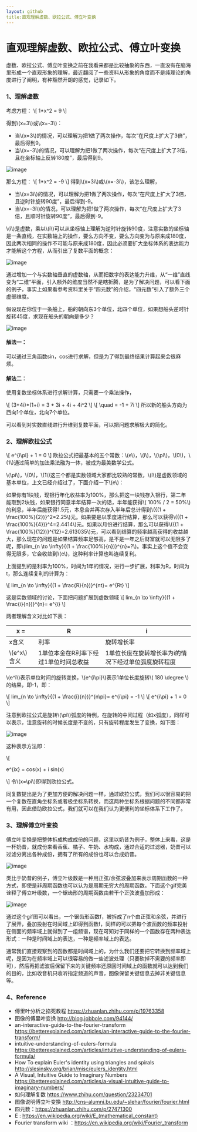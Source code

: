 ```yaml
---
layout: github
title:直观理解虚数、欧拉公式、傅立叶变换
---
```



# 直观理解虚数、欧拉公式、傅立叶变换

虚数、欧拉公式、傅立叶变换之前在我看来都是比较抽象的东西，一直没有在脑海里形成一个直观形象的理解，最近翻阅了一些资料从形象的角度而不是纯理论的角度进行了阐明，有种豁然开朗的感觉，记录如下。

### 1、理解虚数


考虑方程：
\\[
1*x^2 = 9
\\]

得到\\(x=3\\)或\\(x=-3\\)：

+ 当\\(x=3\\)的情况，可以理解为把1做了两次操作，每次“在尺度上扩大了3倍”，最后得到9。
+ 当\\(x=-3\\)的情况，可以理解为把1做了两次操作，每次“在尺度上扩大了3倍，且在坐标轴上反转180度”，最后得到9。

![image](http://www.luolei.info/source/images/3.jpg)

那么方程：
\\[
1*x^2 = -9
\\]
得到\\(x=3i\\)或\\(x=-3i\\)，该怎么理解，
+ 当\\(x=3i\\)的情况，可以理解为把1做了两次操作，每次“在尺度上扩大了3倍，且逆时针旋转90度”，最后得到-9。
+ 当\\(x=-3i\\)的情况，可以理解为把1做了两次操作，每次“在尺度上扩大了3倍，且顺时针旋转90度”，最后得到-9。

\\(i\\)是虚数，乘以\\(i\\)可以从坐标轴上理解为逆时针旋转90度，注意实数的坐标轴是一条直线，在实数轴上的操作，要么方向不变，要么方向变为与原来成180度，因此两次相同的操作不可能与原来成180度，因此必须要扩大坐标体系的表达能力才能解这个方程，从而引出了复数平面的概念：

![image](http://www.luolei.info/source/images/imaginary_cycle.png)

通过增加一个与实数轴垂直的虚数轴，从而把数字的表达能力升维，从“一维”直线变为“二维”平面，引入额外的维度当然不是瞎折腾，是为了解决问题，可以看下面的例子，事实上如果看参考资料里关于“四元数”的介绍，“四元数”引入了额外三个虚部维度。

假设现在你位于一条船上，船的朝向东3个单位，北四个单位，如果想船头逆时针旋转45度，求现在船头的朝向是多少？

![image](http://www.luolei.info/source/images/imaginary_example2.png)

#### 解法一：

可以通过三角函数sin，cos进行求解，但是为了得到最终结果计算起来会很麻烦。

#### 解法二：

使用复数坐标体系进行求解计算，只需要一个乘法操作，

\\[
(3+4i)*(1+i) = 3 + 3i + 4i + 4i^2 
\\]
\\[
\quad = -1 + 7i
\\]
所以新的船头方向为西向1个单位，北向7个单位。

可以看到对实数直线进行升维到复数平面，可以把问题求解极大的简化。


### 2、理解欧拉公式

\\[
e^{i\pi} + 1 = 0
\\]
欧拉公式把最基本的五个常数：\\(e\\)，\\(i\\)，\\(\pi\\)，\\(0\\)，\\(1\\)通过简单的加法乘法融为一体，被成为最美数学公式。

\\(\pi\\)，\\(0\\)，\\(1\\)这三个都是实数领域大家都比较熟的常数，\\(i\\)是虚数领域的基本单位，上文已经介绍过了，下面介绍一下\\(e\\)：

如果你有1块钱，现银行年化收益率为100%，那么把这一块钱存入银行，第二年能取到2块钱，如果银行同意半年结算一次的话，半年能获得\\( 100\% / 2 = 50\%\\)的利息，半年后能获得1.5元，本息合并再次存入半年后总计得到\\({(1 + \frac{100\%}{2})}^2=2.25\\)元。如果要是以季度进行结算，那么可以获得\\({(1 + \frac{100\%}{4})}^4=2.4414\\)元。如果以月份进行结算，那么可以获得\\({(1 + \frac{100\%}{12})}^{12}=2.613035\\)元，可以看到结算的频率越高获得的收益越大，那么现在的问题是如果结算频率足够高，是不是一年之后财富就可以无限多了呢，即\\(lim_{n \to \infty}{(1 + \frac{100\%}{n})}^{n}=?\\)。事实上这个值不会变得无限多，它会收敛到\\(e\\)，这种利率计算也叫连续复利。

上面提到的是利率为100%，时间为1年的情况，进行一步扩展，利率为R，时间为t，那么连续复利的计算为：

\\[
lim_{n \to \infty}{(1 + \frac{R}{n})}^{nt}= e^{Rt}
\\]

这是实数领域的讨论，下面把问题扩展到虚数领域
\\[
lim_{n \to \infty}{(1 + \frac{i}{n})}^{n}= e^{i}
\\]

两者理解含义对比如下表：

x =| R| i
---|---|---
x含义 | 利率 | 旋转增长率
\\(e^x\\)含义 | 1单位本金在R利率下经过1单位时间总收益 | 1单位长度在旋转增长率为i的情况下经过单位弧度旋转程度

\\(e^i\\)表示单位时间的旋转变换，\\(e^{i\pi}\\)表示1单位长度旋转\\( 180 \degree \\)的结果，即-1，即：

\\[
lim_{n \to \infty}{(1 + \frac{i}{n})}^{n\pi}= e^{i\pi} = -1
\\]
\\[
e^{i\pi} + 1 = 0
\\]

注意到欧拉公式是旋转\\(\pi\\)弧度的特例，在旋转的中间过程（如x弧度），同样可以表示，注意旋转的时候长度是不变的，只有旋转程度发生了变换，如下图：


![image](http://www.luolei.info/source/images/circle_traverse.png)

这种表示方法即：

\\[

e^{ix} = cos(x) + i sin(x)

\\]
令\\(x=\pi\\)即得到欧拉公式。

同复数提出是为了更加方便的解决问题一样，通过欧拉公式，我们可以很容易的把一个复数在直角坐标系或者极坐标系转换，而这两种坐标系根据问题的不同都非常有用，因此借助欧拉公式，我们就可以在我们认为更便利的坐标体系下工作了。

### 3、理解傅立叶变换

傅立叶变换是把整体拆成构成成份的问题，这里以奶昔为例子，整体上来看，这是一杯奶昔，就成份来看香蕉、橘子、牛奶、水构成，通过合适的过滤器，奶昔可以过滤分离出各种成份，拥有了所有的成份也可以合成奶昔。

![image](http://www.luolei.info/source/images/smoothie-to-recipe-20121030-223058.png)

类比于奶昔的例子，傅立叶级数是一种用正弦/余弦波叠加来表示周期函数的一种方式，即使是非周期函数也可以认为是周期无穷大的周期函数。下面这个gif完美诠释了傅立叶级数，一个锯齿形的周期函数由若干个正弦波叠加形成：

![image](https://upload.wikimedia.org/wikipedia/commons/7/72/Fourier_transform_time_and_frequency_domains_%28small%29.gif)

通过这个gif图可以看出，一个锯齿形函数f，被拆成了n个由正弦和余弦，并进行了展开，叠加投射在时间域上即得到函数f，同样的可以把每个波函数的频率投射在侧面的频率域上就得到了一组频谱，现在可知对于同样的一个函数存在两种表达形式：一种是时间域上的表达，一种是频率域上的表达。

通常我们直接观察到的函数都是时间域上的，为什么我们还要把它转换到频率域上呢，是因为在频率域上可以很容易的做一些滤波处理（只要砍掉不需要的频率即可），然后再把滤波后保留下来的关键频率还原回时间域上的函数就可以达到我们的目的，比如收音机只收听指定频道的声音，图像保留关键信息去掉非关键信息等。


### 4、Reference
+ 傅里叶分析之掐死教程 https://zhuanlan.zhihu.com/p/19763358
+ 图像的傅里叶变换 http://blog.jobbole.com/94144/
+ an-interactive-guide-to-the-fourier-transform https://betterexplained.com/articles/an-interactive-guide-to-the-fourier-transform/
+ intuitive-understanding-of-eulers-formula https://betterexplained.com/articles/intuitive-understanding-of-eulers-formula/
+ How To explain Euler's identity using triangles and spirals http://slesinsky.org/brian/misc/eulers_identity.html
+ A Visual, Intuitive Guide to Imaginary Numbers https://betterexplained.com/articles/a-visual-intuitive-guide-to-imaginary-numbers/
+ 如何理解复数 https://www.zhihu.com/question/23234701
+ 图像说明傅立叶变换 http://cns-alumni.bu.edu/~slehar/fourier/fourier.html
+ 四元数：https://zhuanlan.zhihu.com/p/27471300
+ E : https://en.wikipedia.org/wiki/E_(mathematical_constant)
+ Fourier transform wiki ：https://en.wikipedia.org/wiki/Fourier_transform